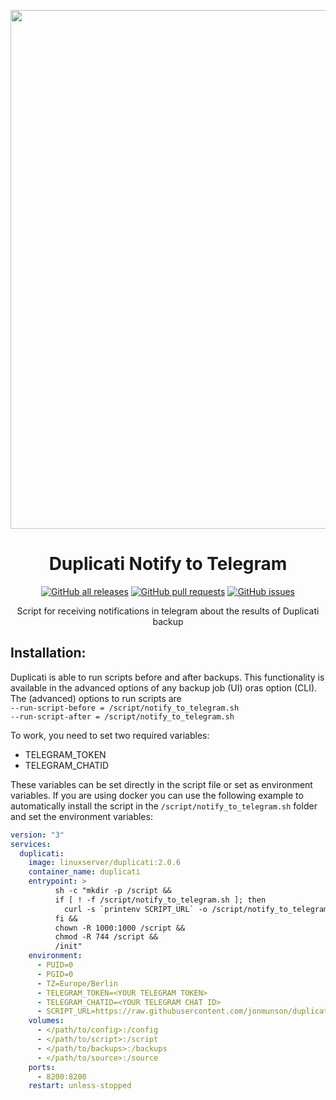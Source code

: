 <p align="center">
  <a href="https://github.com/oxystin/duplicati-notify-to-telegram"><img src="https://raw.githubusercontent.com/oxystin/duplicati-notify-to-telegram/main/img/notify_to_telegram.png" width="830"></a>
</p>

<span align="center">

# Duplicati Notify to Telegram
[![GitHub all releases](https://img.shields.io/github/downloads/oxystin/duplicati-notify-to-telegram/total)](https://github.com/oxystin/duplicati-notify-to-telegram/releases)
[![GitHub pull requests](https://img.shields.io/github/issues-pr/oxystin/duplicati-notify-to-telegram.svg)](https://github.com/oxystin/duplicati-notify-to-telegram/pulls)
[![GitHub issues](https://img.shields.io/github/issues/oxystin/duplicati-notify-to-telegram.svg)](https://github.com/oxystin/duplicati-notify-to-telegram/issues)

Script for receiving notifications in telegram about the results of Duplicati backup

</span>

## Installation:

Duplicati is able to run scripts before and after backups. This functionality is available in the advanced options of any backup job (UI) oras option (CLI). The (advanced) options to run scripts are   
`--run-script-before = /script/notify_to_telegram.sh`   
`--run-script-after = /script/notify_to_telegram.sh`

To work, you need to set two required variables: 
- TELEGRAM_TOKEN
- TELEGRAM_CHATID

These variables can be set directly in the script file or set as environment variables. If you are using docker you can use the following example to automatically install the script in the `/script/notify_to_telegram.sh` folder and set the environment variables:

```yaml
version: "3"
services:
  duplicati:
    image: linuxserver/duplicati:2.0.6
    container_name: duplicati
    entrypoint: >
          sh -c "mkdir -p /script &&
          if [ ! -f /script/notify_to_telegram.sh ]; then
            curl -s `printenv SCRIPT_URL` -o /script/notify_to_telegram.sh
          fi &&
          chown -R 1000:1000 /script &&
          chmod -R 744 /script && 
          /init"
    environment:
      - PUID=0
      - PGID=0
      - TZ=Europe/Berlin
      - TELEGRAM_TOKEN=<YOUR TELEGRAM TOKEN>
      - TELEGRAM_CHATID=<YOUR TELEGRAM CHAT ID>
      - SCRIPT_URL=https://raw.githubusercontent.com/jonmunson/duplicati-notify-to-telegram/main/notify_to_telegram.sh
    volumes:
      - </path/to/config>:/config
      - </path/to/script>:/script
      - </path/to/backups>:/backups
      - </path/to/source>:/source
    ports:
      - 8200:8200
    restart: unless-stopped
```
